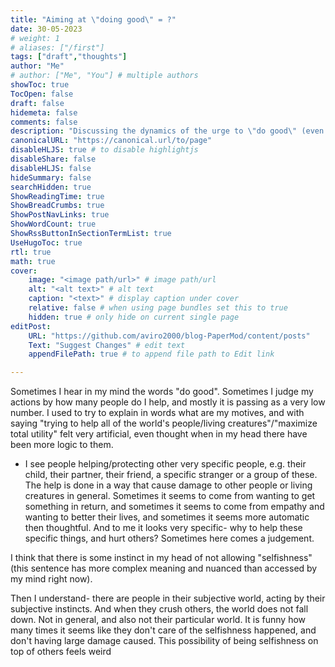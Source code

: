 ```yaml
---
title: "Aiming at \"doing good\" = ?"
date: 30-05-2023
# weight: 1
# aliases: ["/first"]
tags: ["draft","thoughts"]
author: "Me"
# author: ["Me", "You"] # multiple authors
showToc: true
TocOpen: false
draft: false
hidemeta: false
comments: false
description: "Discussing the dynamics of the urge to \"do good\" (even when it is very ill defined), and maybe what real good comes from it or from forgeting it"
canonicalURL: "https://canonical.url/to/page"
disableHLJS: true # to disable highlightjs
disableShare: false
disableHLJS: false
hideSummary: false
searchHidden: true
ShowReadingTime: true
ShowBreadCrumbs: true
ShowPostNavLinks: true
ShowWordCount: true
ShowRssButtonInSectionTermList: true
UseHugoToc: true
rtl: true
math: true
cover:
    image: "<image path/url>" # image path/url
    alt: "<alt text>" # alt text
    caption: "<text>" # display caption under cover
    relative: false # when using page bundles set this to true
    hidden: true # only hide on current single page
editPost:
    URL: "https://github.com/aviro2000/blog-PaperMod/content/posts"
    Text: "Suggest Changes" # edit text
    appendFilePath: true # to append file path to Edit link

---
```

Sometimes I hear in my mind the words "do good".
Sometimes I judge my actions by how many people do I help, and mostly it is passing as a very low number.
I used to try to explain in words what are my motives, and with saying "trying to help all of the world's people/living creatures"/"maximize total utility" felt very artificial, even thought when in my head there have been more logic to them.

- I see people helping/protecting other very specific people, e.g. their child, their partner, their friend, a specific stranger or a group of these. The help is done in a way that cause damage to other people or living creatures in general. Sometimes it seems to come from wanting to get something in return, and sometimes it seems to come from empathy and wanting to better their lives, and sometimes it seems more automatic then thoughtful. And to me it looks very specific- why to help these specific things, and hurt others? Sometimes here comes a judgement. 

I think that there is some instinct in my head of not allowing "selfishness" (this sentence has more complex meaning and nuanced than accessed by my mind right now).

Then I understand- there are people in their subjective world, acting by their subjective instincts. And when they crush others, the world does not fall down. Not in general, and also not their particular world. It is funny how many times it seems like they don't care of the selfishness happened, and don't having large damage caused. This possibility of being selfishness on top of others feels weird